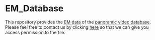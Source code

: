 # EM_Database
This repository provides the [EM data]() of the [panoramic video database](https://github.com/YuhangSong/DHP). Please feel free to contact us by clicking [here](mailto:yuhangsong2017@gmail.com,maixu@buaa.edu.cn,IceClearWJY@buaa.edu.cn,MinglangQiao@buaa.edu.cn) so that we can give you access permission to the file.


